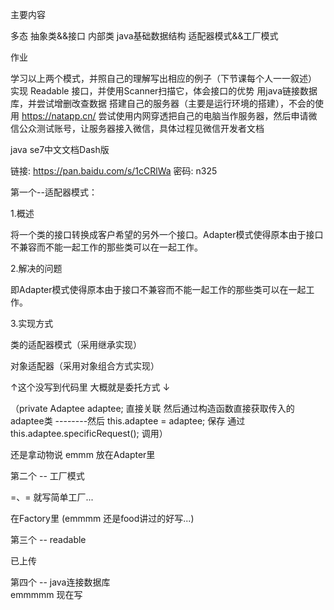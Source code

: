 主要内容

多态
抽象类&&接口
内部类
java基础数据结构
适配器模式&&工厂模式


作业

学习以上两个模式，并照自己的理解写出相应的例子（下节课每个人一一叙述）
实现 Readable 接口，并使用Scanner扫描它，体会接口的优势
用java链接数据库，并尝试增删改查数据
搭建自己的服务器（主要是运行环境的搭建），不会的使用 https://natapp.cn/ 尝试使用内网穿透把自己的电脑当作服务器，然后申请微信公众测试账号，让服务器接入微信，具体过程见微信开发者文档


java se7中文文档Dash版

链接: https://pan.baidu.com/s/1cCRlWa 密码: n325





第一个--适配器模式：

1.概述

将一个类的接口转换成客户希望的另外一个接口。Adapter模式使得原本由于接口不兼容而不能一起工作的那些类可以在一起工作。

2.解决的问题

即Adapter模式使得原本由于接口不兼容而不能一起工作的那些类可以在一起工作。

3.实现方式

类的适配器模式（采用继承实现）

对象适配器（采用对象组合方式实现）

↑这个没写到代码里    大概就是委托方式 ↓

（private Adaptee adaptee; 直接关联 然后通过构造函数直接获取传入的adaptee类  --------然后 this.adaptee = adaptee; 保存  通过this.adaptee.specificRequest();  调用）

还是拿动物说   emmm 放在Adapter里





第二个 -- 工厂模式

=、= 就写简单工厂...

在Factory里 (emmmm 还是food讲过的好写...)



第三个 -- readable 

已上传

第四个 -- java连接数据库   
emmmmm   现在写

